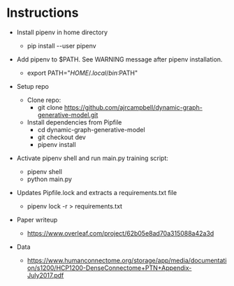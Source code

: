 # Instructions

- Install pipenv in home directory
  - pip install --user pipenv
- Add pipenv to $PATH. See WARNING message after pipenv installation.
  - export PATH="$HOME/.local/bin:$PATH"
- Setup repo
  - Clone repo:
    - git clone https://github.com/ajrcampbell/dynamic-graph-generative-model.git
  - Install dependencies from Pipfile
    - cd dynamic-graph-generative-model
    - git checkout dev
    - pipenv install
- Activate pipenv shell and run main.py training script:
  - pipenv shell
  - python main.py

- Updates Pipfile.lock and extracts a requirements.txt file
  - pipenv lock -r > requirements.txt

- Paper writeup
  - https://www.overleaf.com/project/62b05e8ad70a315088a42a3d

- Data
  - https://www.humanconnectome.org/storage/app/media/documentation/s1200/HCP1200-DenseConnectome+PTN+Appendix-July2017.pdf
